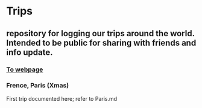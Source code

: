 
# Trips
  repository for logging our trips around the world. Intended to be
  public for sharing with friends and info update. 
  -----
  
### [To webpage](http://jeffpolk230.github.io/Trips/)

### Frence, Paris (Xmas)
First trip documented here; refer to Paris.md

